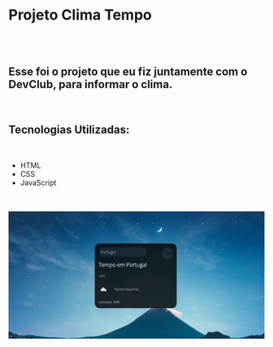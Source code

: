 <h1> Projeto Clima Tempo </h2>
<br>
<br>
<h2> Esse foi o projeto que eu fiz juntamente com o DevClub, para informar o clima. </h2>
<br>


<h2> Tecnologias Utilizadas:</h2>
<br>

- HTML
- CSS
- JavaScript
<br>
<br>

<img src="https://github.com/HiagoSalvador/Primeiro-Projeto-Clima-Tempo/blob/nova/assets/clima%202.png?raw=true"/>

